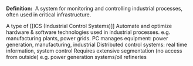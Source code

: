 **Definition:** 
 A system for monitoring and controlling industrial processes, often used in critical infrastructure.

A type of [[ICS (Industrial Control Systems)]]
Automate and optimize hardware & software technologies used in industrial processes. e.g. manufacturing plants, power grids.
PC manages equipment: power generation, manufacturing, industrial
Distributed control systems: real time information, system control
Requires extensive segmentation (no access from outside)
e.g. power generation systems/oil refineries 
